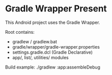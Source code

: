 # Gradle Wrapper Present

This Android project uses the Gradle Wrapper.

Root contains:
- gradlew / gradlew.bat
- gradle/wrapper/gradle-wrapper.properties
- settings.gradle.dcl (Gradle Declarative)
- app/, list/, utilities/ modules

Build example:
./gradlew :app:assembleDebug
